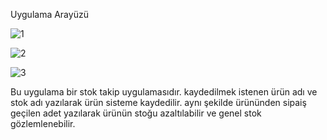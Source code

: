 Uygulama Arayüzü

![1](https://github.com/erenssimsek/Proje_8_Stok_Takip_Sistemi/assets/93097999/7063c1b1-0327-440e-b681-781c08215486)

![2](https://github.com/erenssimsek/Proje_8_Stok_Takip_Sistemi/assets/93097999/4cf92d68-baf3-44eb-b9d0-7663decafdf5)

![3](https://github.com/erenssimsek/Proje_8_Stok_Takip_Sistemi/assets/93097999/c2224b17-b3b6-42f2-b970-98011f30bc07)

Bu uygulama bir stok takip uygulamasıdır. kaydedilmek istenen ürün adı ve stok adı yazılarak ürün sisteme kaydedilir.
aynı şekilde ürününden sipaiş geçilen adet yazılarak ürünün stoğu azaltılabilir ve genel stok gözlemlenebilir.



